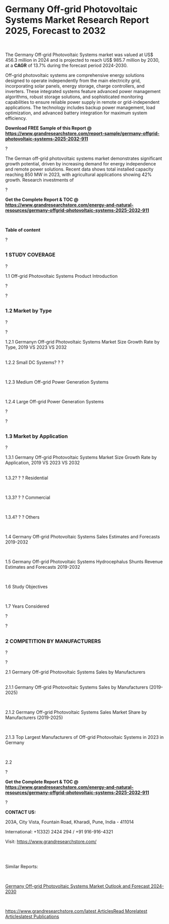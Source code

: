 <h1>Germany Off-grid Photovoltaic Systems Market Research Report 2025, Forecast to 2032</h1><br/><p>The Germany Off-grid Photovoltaic Systems market was valued at US$ 456.3 million in 2024 and is projected to reach US$ 985.7 million by 2030, at a <strong>CAGR</strong> of 13.7% during the forecast period 2024-2030.</p>
 
 
 
 <p>Off-grid photovoltaic systems are comprehensive energy solutions designed to operate independently from the main electricity grid, incorporating solar panels, energy storage, charge controllers, and inverters. These integrated systems feature advanced power management algorithms, robust storage solutions, and sophisticated monitoring capabilities to ensure reliable power supply in remote or grid-independent applications. The technology includes backup power management, load optimization, and advanced battery integration for maximum system efficiency.</p>
 
 
 
 <div><b>Download FREE Sample of this Report @ <a href="https://www.grandresearchstore.com/report-sample/germany-offgrid-photovoltaic-systems-2025-2032-911">https://www.grandresearchstore.com/report-sample/germany-offgrid-photovoltaic-systems-2025-2032-911</a></b></div>
 
 
 
 <p>? </p>
 
 
 
 <p>The German off-grid photovoltaic systems market demonstrates significant growth potential, driven by increasing demand for energy independence and remote power solutions. Recent data shows total installed capacity reaching 850 MW in 2023, with agricultural applications showing 42% growth. Research investments of</p>
 
 
 
 <p>? </p>
 
 
 
 <div><b>Get the Complete Report & TOC @ <a href="https://www.grandresearchstore.com/energy-and-natural-resources/germany-offgrid-photovoltaic-systems-2025-2032-911">https://www.grandresearchstore.com/energy-and-natural-resources/germany-offgrid-photovoltaic-systems-2025-2032-911</a></b></div>
 
 
 
 <p><br />
 
 <b>Table of content</b></p>
 
 
 
 <p>? </p>
 
 
 
 <h2><span style="font-size:16px"><strong>1 STUDY COVERAGE</strong></span></h2>
 
 
 
 <p>? </p>
 
 
 
 <p>1.1 Off-grid Photovoltaic Systems Product Introduction</p>
 
 
 
 <p>? </p>
 
 
 
 <p>? </p>
 
 
 
 <h2><span style="font-size:16px"><strong>1.2 Market by Type</strong></span></h2>
 
 
 
 <p>? </p>
 
 
 
 <p>? </p>
 
 
 
 <p>1.2.1 Germanyn Off-grid Photovoltaic Systems Market Size Growth Rate by Type, 2019 VS 2023 VS 2032<br />
 
 <br />
 
 1.2.2 Small DC Systems? ? ? <br />
 
 <br />
 
 1.2.3 Medium Off-grid Power Generation Systems<br />
 
 <br />
 
 1.2.4 Large Off-grid Power Generation Systems<br />
 
 ? </p>
 
 
 
 <p>? </p>
 
 
 
 <h2><span style="font-size:16px"><strong>1.3 Market by Application</strong></span></h2>
 
 
 
 <p>? </p>
 
 
 
 <p>1.3.1 Germany Off-grid Photovoltaic Systems Market Size Growth Rate by Application, 2019 VS 2023 VS 2032<br />
 
 <br />
 
 1.3.2? ? ? Residential<br />
 
 <br />
 
 1.3.3? ? ? Commercial<br />
 
 <br />
 
 1.3.4? ? ? Others<br />
 
 <br />
 
 1.4 Germany Off-grid Photovoltaic Systems Sales Estimates and Forecasts 2019-2032<br />
 
 <br />
 
 1.5 Germany Off-grid Photovoltaic Systems Hydrocephalus Shunts Revenue Estimates and Forecasts 2019-2032<br />
 
 <br />
 
 1.6 Study Objectives<br />
 
 <br />
 
 1.7 Years Considered</p>
 
 
 
 <p>? </p>
 
 
 
 <p>? </p>
 
 
 
 <h2><span style="font-size:16px"><strong>2 COMPETITION BY MANUFACTURERS</strong></span></h2>
 
 
 
 <p>? </p>
 
 
 
 <p>? </p>
 
 
 
 <p>2.1 Germany Off-grid Photovoltaic Systems Sales by Manufacturers<br />
 
 <br />
 
 2.1.1 Germany Off-grid Photovoltaic Systems Sales by Manufacturers (2019-2025)<br />
 
 <br />
 
 2.1.2 Germany Off-grid Photovoltaic Systems Sales Market Share by Manufacturers (2019-2025)<br />
 
 <br />
 
 2.1.3 Top Largest Manufacturers of Off-grid Photovoltaic Systems in 2023 in Germany<br />
 
 <br />
 
 2.2</p>
 
 
 
 <p>? </p>
 
 
 
 <div><b>Get the Complete Report & TOC @ <a href="https://www.grandresearchstore.com/energy-and-natural-resources/germany-offgrid-photovoltaic-systems-2025-2032-911">https://www.grandresearchstore.com/energy-and-natural-resources/germany-offgrid-photovoltaic-systems-2025-2032-911</a></b></div>
 
 
 
 <p>? </p>
 
 
 
 <p><b>CONTACT US:</b><br />
 
 203A, City Vista, Fountain Road, Kharadi, Pune, India - 411014<br />
 
 International: +1(332) 2424 294 / +91 916-916-4321<br />
 
 Visit: <a href="https://www.grandresearchstore.com/">https://www.grandresearchstore.com/</a><br />
 
 <br />
 
 <br />
 
 Similar Reports:<br />
 
 <br />
 
 <a href="https://www.grandresearchstore.com/energy-and-natural-resources/germany-offgrid-photovoltaic-systems-2024-2030-740">Germany Off-grid Photovoltaic Systems Market Outlook and Forecast 2024-2030</a><br />
 
 <br />
 
 <a href="https://gyeongbokgung.com">https://www.grandresearchstore.com/</a><a href="https://hallyeomaritime.com">latest Articles</a><a href="https://jingwansa.com">Read More</a><a href="https://nguoiviet.jp/">latest Articles</a><a href="https://www.intelmarketresearch.com/">latest Publications</a></p>